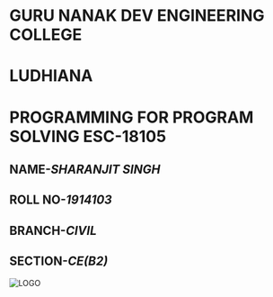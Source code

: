 # GURU NANAK DEV ENGINEERING COLLEGE  
# LUDHIANA
# **PROGRAMMING FOR PROGRAM SOLVING ESC-18105**
## NAME-*SHARANJIT SINGH*
## ROLL NO-*1914103*
## BRANCH-*CIVIL*
## SECTION-*CE(B2)*
![LOGO](https://blog.coachingkaro.org/wp-content/uploads/2019/07/logo.jpg)
## 
